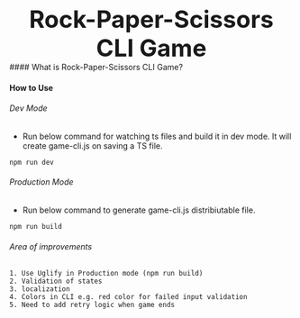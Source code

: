 <center style="font-size: 42px; font-weight: 700">Rock-Paper-Scissors CLI Game</center>
#### What is Rock-Paper-Scissors CLI Game?

#### How to Use
###### Dev Mode
- Run below command for watching ts files and build it in dev mode. It will create game-cli.js on saving a TS file.
```
npm run dev
```

###### Production Mode
- Run below command to generate game-cli.js distribiutable file.
```
npm run build
```


###### Area of improvements
```
1. Use Uglify in Production mode (npm run build)
2. Validation of states
3. localization
4. Colors in CLI e.g. red color for failed input validation
5. Need to add retry logic when game ends
```